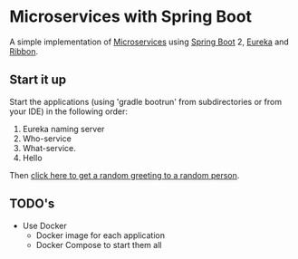 # Microservices with Spring Boot
A simple implementation of [Microservices](https://en.wikipedia.org/wiki/Microservices) using [Spring Boot](https://projects.spring.io/spring-boot/) 2, [Eureka](http://www.baeldung.com/spring-cloud-netflix-eureka) and [Ribbon](http://www.baeldung.com/spring-cloud-rest-client-with-netflix-ribbon).

## Start it up
Start the applications (using 'gradle bootrun' from subdirectories or from your IDE) in the following order:
1. Eureka naming server
2. Who-service
3. What-service.
4. Hello

Then [click here to get a random greeting to a random person](http://localhost:8080/hello).

## TODO's
* Use Docker
    - Docker image for each application
    - Docker Compose to start them all  